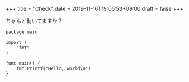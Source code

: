 +++
title = "Check"
date = 2019-11-16T19:05:53+09:00
draft = false
+++

ちゃんと動いてますか？

```
package main

import (
	"fmt"
)

func main() {
	fmt.Printf("Hello, world\n")
}
```
